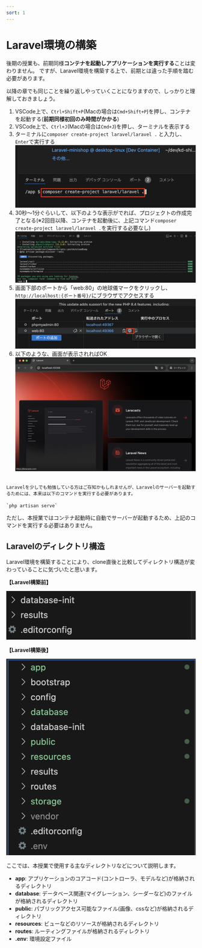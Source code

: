 ```yaml
---
sort: 1
---
```

# Laravel環境の構築

後期の授業も、前期同様**コンテナを起動しアプリケーションを実行する**ことは変わりません。
ですが、Laravel環境を構築する上で、前期とは違った手順を踏む必要があります。

以降の章でも同じことを繰り返しやっていくことになりますので、しっかりと理解しておきましょう。

1. VSCode上で、`Ctrl+Shift+P`(Macの場合は`Cmd+Shift+P`)を押し、コンテナを起動する(**前期同様初回のみ時間がかかる**)
2. VSCode上で、`Ctrl+J`(Macの場合は`Cmd+J`)を押し、ターミナルを表示する
3. ターミナルに`composer create-project laravel/laravel .` と入力し、`Enter`で実行する<br>
   ![](./images/composer_command_1.png)
4. 30秒〜1分ぐらいして、以下のような表示がでれば、プロジェクトの作成完了となる(※2回目以降、コンテナを起動後に、上記コマンド`composer create-project laravel/laravel .`を実行する必要なし)<br>
   ![](./images/composer_command_2.png)
5. 画面下部のポートから「web:80」の地球儀マークをクリックし、`http://localhost:{ポート番号}/`にブラウザでアクセスする<br>
   ![](./images/port_click.png)
6. 以下のような、画面が表示されればOK<br>
   ![](./images/welcome_page.png)

```note

Laravelを少しでも勉強している方はご存知かもしれませんが、Laravelのサーバーを起動するためには、本来は以下のコマンドを実行する必要があります。

`php artisan serve`

```

ただし、本授業ではコンテナ起動時に自動でサーバーが起動するため、上記のコマンドを実行する必要はありません。

## Laravelのディレクトリ構造

Laravel環境を構築することにより、clone直後と比較してディレクトリ構造が変わっていることに気づいたと思います。

**【Laravel構築前】**

![](./images/directory_before.png)

**【Laravel構築後】**

![](./images/directory_after.png)

ここでは、本授業で使用する主なディレクトリなどについて説明します。

- **app**: アプリケーションのコアコード(コントローラ、モデルなど)が格納されるディレクトリ
- **database**: データベース関連(マイグレーション、シーダーなど)のファイルが格納されるディレクトリ
- **public**: パブリックアクセス可能なファイル(画像、cssなど)が格納されるディレクトリ
- **resources**: ビューなどのリソースが格納されるディレクトリ
- **routes**: ルーティングファイルが格納されるディレクトリ
- **.env**: 環境設定ファイル

